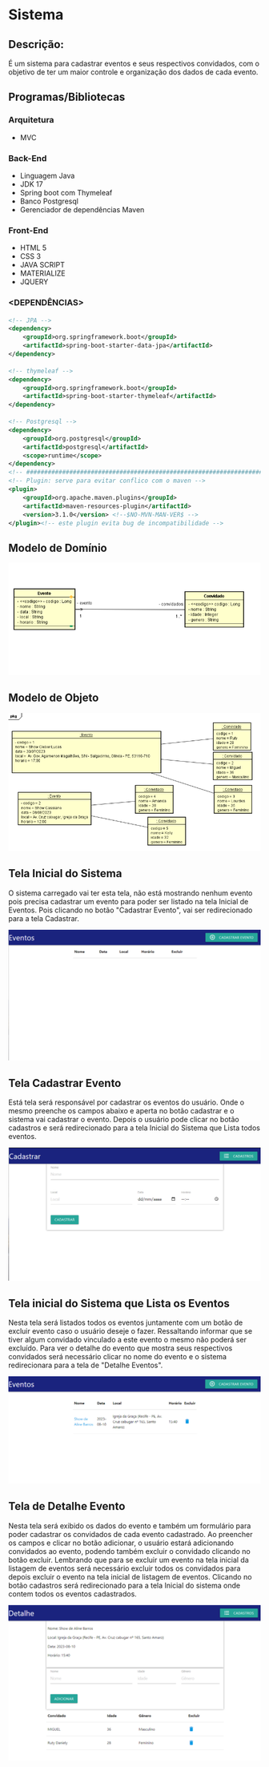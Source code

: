 # Sistema <EventoApp>
## Descrição:

É um sistema para cadastrar eventos e seus respectivos convidados, com o objetivo de ter um maior controle e organização dos dados de cada evento.

## Programas/Bibliotecas

### Arquitetura

* MVC

### Back-End

* Linguagem Java
* JDK 17
* Spring boot com Thymeleaf
* Banco Postgresql
* Gerenciador de dependências Maven

### Front-End

* HTML 5
* CSS 3
* JAVA SCRIPT
* MATERIALIZE
* JQUERY

### <DEPENDÊNCIAS>

```xml
<!-- JPA -->
<dependency>
    <groupId>org.springframework.boot</groupId>
    <artifactId>spring-boot-starter-data-jpa</artifactId>
</dependency>

<!-- thymeleaf -->
<dependency>
    <groupId>org.springframework.boot</groupId>
    <artifactId>spring-boot-starter-thymeleaf</artifactId>
</dependency>

<!-- Postgresql -->
<dependency>
    <groupId>org.postgresql</groupId>
    <artifactId>postgresql</artifactId>
    <scope>runtime</scope>
</dependency> 
<!-- ########################################################################################### -->
<!-- Plugin: serve para evitar conflico com o maven -->
<plugin>
    <groupId>org.apache.maven.plugins</groupId>
    <artifactId>maven-resources-plugin</artifactId>
    <version>3.1.0</version> <!--$NO-MVN-MAN-VER$ -->
</plugin><!-- este plugin evita bug de incompatibilidade -->	
```

## Modelo de Domínio

![](img/modeloDominio.png)

## Modelo de Objeto

![](img/modeloObjeto.png)

## Tela Inicial do Sistema

O sistema carregado vai ter esta tela, não está mostrando nenhum evento pois precisa cadastrar um evento para poder ser listado na tela Inicial de Eventos. Pois clicando no botão "Cadastrar Evento", vai ser redirecionado para a tela Cadastrar.

![](img/tela-inicial.png)

## Tela Cadastrar Evento

Está tela será responsável por cadastrar os eventos do usuário. Onde o mesmo preenche os campos abaixo e aperta no botão cadastrar e o sistema vai cadastrar o evento. Depois o usuário pode clicar no botão cadastros e será redirecionado para a tela Inicial do Sistema que Lista todos  eventos.

![](img/cadastro-evento.png)

## Tela inicial do Sistema que Lista os Eventos

Nesta tela será listados todos os eventos juntamente com um botão de excluir evento caso o usuário deseje o fazer. Ressaltando informar que se tiver algum convidado vinculado a este evento o mesmo não poderá ser excluído. Para ver o detalhe do evento que mostra seus respectivos convidados será necessário clicar no nome do evento e o sistema redirecionara para a tela de "Detalhe Eventos". 

![](img/lista-evento.png)

## Tela de Detalhe Evento

Nesta tela será exibido os dados do evento e também um formulário para poder cadastrar os convidados de cada evento cadastrado. Ao preencher os campos e clicar no botão adicionar, o usuário estará adicionando convidados ao evento, podendo também excluir o convidado clicando no botão excluir. Lembrando que para se excluir um evento na tela inicial da listagem de eventos será necessário excluir todos os convidados para depois excluir o evento na tela inicial de listagem de eventos. Clicando no botão cadastros será redirecionado para a tela Inicial do sistema onde contem todos os eventos cadastrados. 

![](img/detalhe-evento.png)
